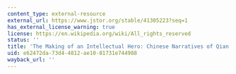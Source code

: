 ```yaml
---
content_type: external-resource
external_url: https://www.jstor.org/stable/41305223?seq=1
has_external_license_warning: true
license: https://en.wikipedia.org/wiki/All_rights_reserved
status: ''
title: 'The Making of an Intellectual Hero: Chinese Narratives of Qian Xuesen'
uid: e62472da-73d4-4812-ae10-81731e744988
wayback_url: ''
---
```

